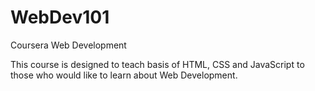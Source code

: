 # WebDev101
Coursera Web Development

This course is designed to teach basis of HTML, CSS and JavaScript to those who would like to learn about Web Development.
